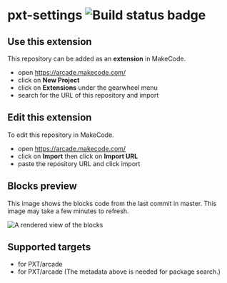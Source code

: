 # pxt-settings ![Build status badge](https://github.com/riknoll/pxt-settings/workflows/MakeCode/badge.svg)



## Use this extension

This repository can be added as an **extension** in MakeCode.

* open https://arcade.makecode.com/
* click on **New Project**
* click on **Extensions** under the gearwheel menu
* search for the URL of this repository and import

## Edit this extension

To edit this repository in MakeCode.

* open https://arcade.makecode.com/
* click on **Import** then click on **Import URL**
* paste the repository URL and click import

## Blocks preview

This image shows the blocks code from the last commit in master.
This image may take a few minutes to refresh.

![A rendered view of the blocks](https://github.com/riknoll/pxt-settings/raw/master/.makecode/blocks.png)

## Supported targets

* for PXT/arcade
* for PXT/arcade
(The metadata above is needed for package search.)

